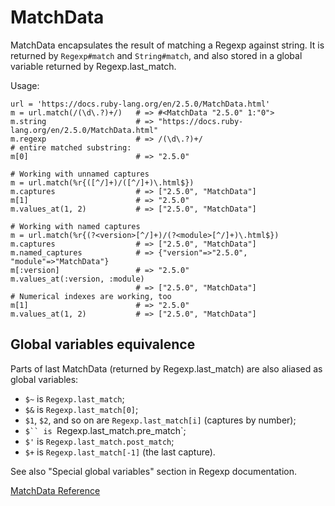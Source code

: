 # MatchData

MatchData encapsulates the result of matching a Regexp against string. It is
returned by `Regexp#match` and `String#match`, and also stored in a global
variable returned by Regexp.last_match.

Usage:

    url = 'https://docs.ruby-lang.org/en/2.5.0/MatchData.html'
    m = url.match(/(\d\.?)+/)   # => #<MatchData "2.5.0" 1:"0">
    m.string                    # => "https://docs.ruby-lang.org/en/2.5.0/MatchData.html"
    m.regexp                    # => /(\d\.?)+/
    # entire matched substring:
    m[0]                        # => "2.5.0"

    # Working with unnamed captures
    m = url.match(%r{([^/]+)/([^/]+)\.html$})
    m.captures                  # => ["2.5.0", "MatchData"]
    m[1]                        # => "2.5.0"
    m.values_at(1, 2)           # => ["2.5.0", "MatchData"]

    # Working with named captures
    m = url.match(%r{(?<version>[^/]+)/(?<module>[^/]+)\.html$})
    m.captures                  # => ["2.5.0", "MatchData"]
    m.named_captures            # => {"version"=>"2.5.0", "module"=>"MatchData"}
    m[:version]                 # => "2.5.0"
    m.values_at(:version, :module)
                                # => ["2.5.0", "MatchData"]
    # Numerical indexes are working, too
    m[1]                        # => "2.5.0"
    m.values_at(1, 2)           # => ["2.5.0", "MatchData"]

## Global variables equivalence

Parts of last MatchData (returned by Regexp.last_match) are also aliased as
global variables:

*   `$~` is `Regexp.last_match`;
*   `$&` is `Regexp.last_match[0]`;
*   `$1`, `$2`, and so on are `Regexp.last_match[i]` (captures by number);
*   `$`` is `Regexp.last_match.pre_match`;
*   `$'` is `Regexp.last_match.post_match`;
*   `$+` is `Regexp.last_match[-1]` (the last capture).


See also "Special global variables" section in Regexp documentation.

[MatchData Reference](https://ruby-doc.org/core-2.7.0/MatchData.html)